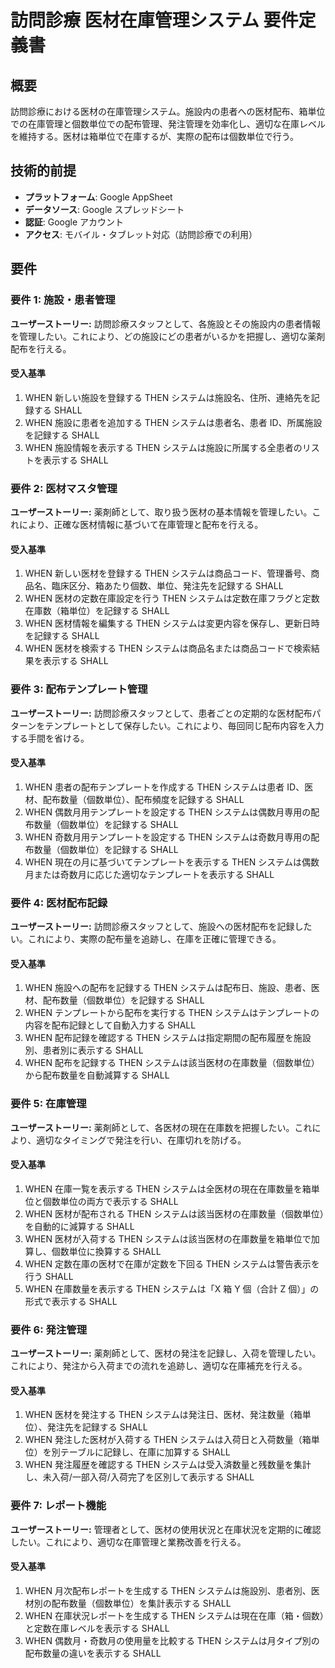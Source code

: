 # 訪問診療 医材在庫管理システム 要件定義書

## 概要

訪問診療における医材の在庫管理システム。施設内の患者への医材配布、箱単位での在庫管理と個数単位での配布管理、発注管理を効率化し、適切な在庫レベルを維持する。医材は箱単位で在庫するが、実際の配布は個数単位で行う。

## 技術的前提

- **プラットフォーム**: Google AppSheet
- **データソース**: Google スプレッドシート
- **認証**: Google アカウント
- **アクセス**: モバイル・タブレット対応（訪問診療での利用）

## 要件

### 要件 1: 施設・患者管理

**ユーザーストーリー:** 訪問診療スタッフとして、各施設とその施設内の患者情報を管理したい。これにより、どの施設にどの患者がいるかを把握し、適切な薬剤配布を行える。

#### 受入基準

1. WHEN 新しい施設を登録する THEN システムは施設名、住所、連絡先を記録する SHALL
2. WHEN 施設に患者を追加する THEN システムは患者名、患者 ID、所属施設を記録する SHALL
3. WHEN 施設情報を表示する THEN システムは施設に所属する全患者のリストを表示する SHALL

### 要件 2: 医材マスタ管理

**ユーザーストーリー:** 薬剤師として、取り扱う医材の基本情報を管理したい。これにより、正確な医材情報に基づいて在庫管理と配布を行える。

#### 受入基準

1. WHEN 新しい医材を登録する THEN システムは商品コード、管理番号、商品名、臨床区分、箱あたり個数、単位、発注先を記録する SHALL
2. WHEN 医材の定数在庫設定を行う THEN システムは定数在庫フラグと定数在庫数（箱単位）を記録する SHALL
3. WHEN 医材情報を編集する THEN システムは変更内容を保存し、更新日時を記録する SHALL
4. WHEN 医材を検索する THEN システムは商品名または商品コードで検索結果を表示する SHALL

### 要件 3: 配布テンプレート管理

**ユーザーストーリー:** 訪問診療スタッフとして、患者ごとの定期的な医材配布パターンをテンプレートとして保存したい。これにより、毎回同じ配布内容を入力する手間を省ける。

#### 受入基準

1. WHEN 患者の配布テンプレートを作成する THEN システムは患者 ID、医材、配布数量（個数単位）、配布頻度を記録する SHALL
2. WHEN 偶数月用テンプレートを設定する THEN システムは偶数月専用の配布数量（個数単位）を記録する SHALL
3. WHEN 奇数月用テンプレートを設定する THEN システムは奇数月専用の配布数量（個数単位）を記録する SHALL
4. WHEN 現在の月に基づいてテンプレートを表示する THEN システムは偶数月または奇数月に応じた適切なテンプレートを表示する SHALL

### 要件 4: 医材配布記録

**ユーザーストーリー:** 訪問診療スタッフとして、施設への医材配布を記録したい。これにより、実際の配布量を追跡し、在庫を正確に管理できる。

#### 受入基準

1. WHEN 施設への配布を記録する THEN システムは配布日、施設、患者、医材、配布数量（個数単位）を記録する SHALL
2. WHEN テンプレートから配布を実行する THEN システムはテンプレートの内容を配布記録として自動入力する SHALL
3. WHEN 配布記録を確認する THEN システムは指定期間の配布履歴を施設別、患者別に表示する SHALL
4. WHEN 配布を記録する THEN システムは該当医材の在庫数量（個数単位）から配布数量を自動減算する SHALL

### 要件 5: 在庫管理

**ユーザーストーリー:** 薬剤師として、各医材の現在在庫数を把握したい。これにより、適切なタイミングで発注を行い、在庫切れを防げる。

#### 受入基準

1. WHEN 在庫一覧を表示する THEN システムは全医材の現在在庫数量を箱単位と個数単位の両方で表示する SHALL
2. WHEN 医材が配布される THEN システムは該当医材の在庫数量（個数単位）を自動的に減算する SHALL
3. WHEN 医材が入荷する THEN システムは該当医材の在庫数量を箱単位で加算し、個数単位に換算する SHALL
4. WHEN 定数在庫の医材で在庫が定数を下回る THEN システムは警告表示を行う SHALL
5. WHEN 在庫数量を表示する THEN システムは「X 箱 Y 個（合計 Z 個）」の形式で表示する SHALL

### 要件 6: 発注管理

**ユーザーストーリー:** 薬剤師として、医材の発注を記録し、入荷を管理したい。これにより、発注から入荷までの流れを追跡し、適切な在庫補充を行える。

#### 受入基準

1. WHEN 医材を発注する THEN システムは発注日、医材、発注数量（箱単位）、発注先を記録する SHALL
2. WHEN 発注した医材が入荷する THEN システムは入荷日と入荷数量（箱単位）を別テーブルに記録し、在庫に加算する SHALL
3. WHEN 発注履歴を確認する THEN システムは受入済数量と残数量を集計し、未入荷/一部入荷/入荷完了を区別して表示する SHALL

### 要件 7: レポート機能

**ユーザーストーリー:** 管理者として、医材の使用状況と在庫状況を定期的に確認したい。これにより、適切な在庫管理と業務改善を行える。

#### 受入基準

1. WHEN 月次配布レポートを生成する THEN システムは施設別、患者別、医材別の配布数量（個数単位）を集計表示する SHALL
2. WHEN 在庫状況レポートを生成する THEN システムは現在在庫（箱・個数）と定数在庫レベルを表示する SHALL
3. WHEN 偶数月・奇数月の使用量を比較する THEN システムは月タイプ別の配布数量の違いを表示する SHALL
